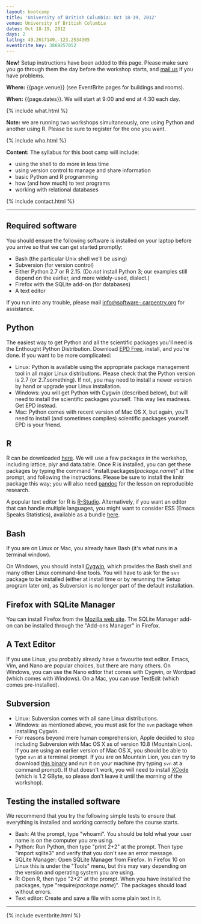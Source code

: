 ```yaml
---
layout: bootcamp
title: 'University of British Columbia: Oct 18-19, 2012'
venue: University of British Columbia
dates: Oct 18-19, 2012
days: 2
latlng: 49.2617149,-123.2534305
eventbrite_key: 3869257052
---
```

**New!** Setup instructions have been added to this page. Please make sure you go through them the day before the workshop starts, and [mail us](mailto:info@software-carpentry.org) if you have problems.

**Where:** {{page.venue}} (see EventBrite pages for buildings and rooms).

**When:** {{page.dates}}. We will start at 9:00 and end at 4:30 each day.

{% include what.html %}

**Note:** we are running two workshops simultaneously, one using Python and another using R. Please be sure to register for the one you want.

{% include who.html %}

**Content:** The syllabus for this boot camp will include:

  * using the shell to do more in less time
  * using version control to manage and share information
  * basic Python and R programming
  * how (and how much) to test programs
  * working with relational databases

{% include contact.html %}

* * *

## Required software

You should ensure the following software is installed on your laptop before
you arrive so that we can get started promptly:

  * Bash (the particular Unix shell we'll be using)
  * Subversion (for version control)
  * Either Python 2.7 or R 2.15. (Do _not_ install Python 3; our examples still depend on the earlier, and more widely-used, dialect.)
  * Firefox with the SQLite add-on (for databases)
  * A text editor

If you run into any trouble, please mail [info@software-
carpentry.org](mailto:info@software-carpentry.org) for assistance.

## Python

The easiest way to get Python and all the scientific packages you'll need is
the Enthought Python Distribution. Download [EPD
Free](http://www.enthought.com/products/epd_free.php), install, and you're
done. If you want to be more complicated:

  * Linux: Python is available using the appropriate package management tool in all major Linux distributions. Please check that the Python version is 2.7 (or 2.7.something). If not, you may need to install a newer version by hand or upgrade your Linux installation.
  * Windows: you will get Python with Cygwin (described below), but will need to install the scientific packages yourself. This way lies madness. Get EPD instead.
  * Mac: Python comes with recent version of Mac OS X, but again, you'll need to install (and sometimes compiles) scientific packages yourself. EPD is your friend.

## R

R can be downloaded [here](http://cran.r-project.org/). We will use a few
packages in the workshop, including lattice, plyr and data.table. Once R is
installed, you can get these packages by typing the command
"install.packages(_package.name_)" at the prompt, and following the
instructions. Please be sure to install the knitr package this way; you will
also need [pandoc](http://johnmacfarlane.net/pandoc/) for the lesson on
reproducible research.

A popular text editor for R is [R-Studio](http://rstudio.org/). Alternatively,
if you want an editor that can handle multiple languages, you might want to
consider ESS (Emacs Speaks Statistics), available as a bundle
[here](http://vgoulet.act.ulaval.ca/en/emacs/).

## Bash

If you are on Linux or Mac, you already have Bash (it's what runs in a
terminal window).

On Windows, you should install [Cygwin](http://www.cygwin.com/), which
provides the Bash shell and many other Linux command-line tools. You will have
to ask for the `svn` package to be installed (either at install time or by
rerunning the Setup program later on), as Subversion is no longer part of the
default installation.

## Firefox with SQLite Manager

You can install Firefox from the [Mozilla web site](http://www.mozilla.org/).
The SQLite Manager add-on can be installed through the "Add-ons Manager" in
Firefox.

## A Text Editor

If you use Linux, you probably already have a favourite text editor. Emacs,
Vim, and Nano are popular choices, but there are many others. On Windows, you
can use the Nano editor that comes with Cygwin, or Wordpad (which comes with
Windows). On a Mac, you can use TextEdit (which comes pre-installed).

## Subversion

  * Linux: Subversion comes with all sane Linux distributions.
  * Windows: as mentioned above, you must ask for the `svn` package when installing Cygwin.
  * For reasons beyond mere human comprehension, Apple decided to stop including Subversion with Mac OS X as of version 10.8 (Mountain Lion). If you are using an earlier version of Mac OS X, you should be able to type `svn` at a terminal prompt. If you are on Mountain Lion, you can try to download [this binary](http://software-carpentry.org/svn) and run it on your machine (try typing `svn` at a command prompt). If that doesn't work, you will need to install [XCode](https://developer.apple.com/xcode/) (which is 1.2 GByte, so please don't leave it until the morning of the workshop).

## Testing the installed software

We recommend that you try the following simple tests to ensure that everything
is installed and working correctly before the course starts.

  * Bash: At the prompt, type "whoami". You should be told what your user name is on the computer you are using.
  * Python: Run Python, then type "print 2+2" at the prompt. Then type "import sqlite3" and verify that you don't see an error message.
  * SQLite Manager: Open SQLite Manager from Firefox. In Firefox 10 on Linux this is under the "Tools" menu, but this may vary depending on the version and operating system you are using.
  * R: Open R, then type "2+2" at the prompt. When you have installed the packages, type "require(_package.name_)". The packages should load without errors.
  * Text editor: Create and save a file with some plain text in it.

* * *

{% include eventbrite.html %}
